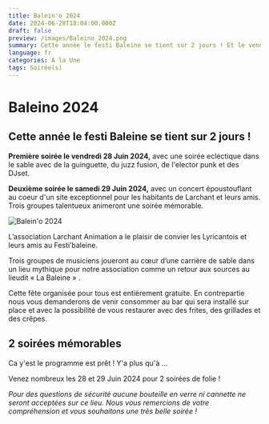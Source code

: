 ```yaml
---
title: Balein'o 2024
date: 2024-06-28T18:04:00.000Z
draft: false
preview: /images/Baleino_2024.png
summary: Cette année le festi Baleine se tient sur 2 jours ! Et le vendredi c'est Balein'o !
language: fr
categories: A la Une
tags: Soirée(s)
---
```


# Baleino 2024


<script>
  // Load the IFrame Player API code asynchronously.
  var tag = document.createElement('script');
  tag.src = "https://www.youtube.com/player_api";
  var firstScriptTag = document.getElementsByTagName('script')[0];
  firstScriptTag.parentNode.insertBefore(tag, firstScriptTag);

  // Replace the 'ytplayer' element with an <iframe> and
  // YouTube player after the API code downloads.
  var player;
  function onYouTubePlayerAPIReady() {
    player = new YT.Player('ytplayer', {
      height: '400',
      width: '720',
      videoId: 'WqHdHffKhF8'
    });
  }
</script>




## Cette année le festi Baleine se tient sur 2 jours !

<div id="ytplayer"></div>

**Première soirée le vendredi 28 Juin 2024,** avec une soirée ecléctique dans le sable avec de la guinguette, du juzz fusion, de l'elector punk et des DJset.

**Deuxième soirée le samedi 29 Juin 2024,** avec un concert époustouflant au coeur d'un site exceptionnel pour les habitants de Larchant et leurs amis. Trois groupes talentueux animeront une soirée mémorable.




![Balein'o 2024](/images/Baleino_2024.png)

L’association Larchant Animation a le plaisir de convier les Lyricantois et leurs amis au Festi’baleine.

Trois groupes de musiciens joueront au cœur d’une carrière de sable dans un lieu mythique pour notre association comme un retour aux sources au lieudit « La Baleine » .

Cette fête organisée pour tous est entièrement gratuite. En contrepartie nous vous demanderons de venir consommer au bar qui sera installé sur place et avec la possibilité de vous restaurer avec des frites, des grillades et des crêpes.

## 2 soirées mémorables

Ca y'est le programme est prêt !
Y'a plus qu'à ...

Venez nombreux les 28 et 29 Juin 2024 pour 2 soirées de folie !

_Pour des questions de sécurité aucune bouteille en verre ni cannette ne seront acceptées sur ce lieu. Nous vous remercions de votre compréhension et vous souhaitons une très belle soirée !_
